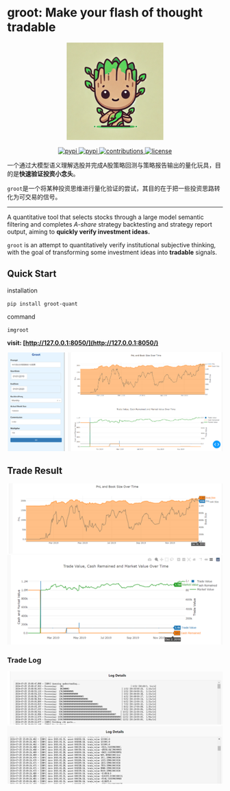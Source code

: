 # groot: Make your flash of thought tradable
<p align="center">
  <img src="https://raw.githubusercontent.com/JaneShine/groot/master/picture/logo.png" width="45%">
</p>

<p align="center">
  <a href="https://github.com/JaneShine/groot/stargazers/">
    <img src="https://img.shields.io/github/stars/JaneShine/groot" alt='pypi'>
  </a>
  <a href="https://pypi.org/project/groot-quant/">
    <img src="https://img.shields.io/badge/pypi-v0.1.6-brightgreen.svg?style=popout" alt='pypi'>
  </a>

  <a href="https://github.com/JaneShine/groot/issues">
    <img src="https://img.shields.io/badge/contributions-welcome-brightgreen.svg?style=popout" alt="contributions">
  </a>
  <a href="https://github.com/JaneShine/groot?tab=MIT-1-ov-file">
    <img src="https://img.shields.io/github/license/JaneShine/groot.svg?style=popout" alt="license">
  </a>
</p>

一个通过大模型语义理解选股并完成A股策略回测与策略报告输出的量化玩具，目的是**快速验证投资小念头**。

`groot`是一个将某种投资思维进行量化验证的尝试，其目的在于把一些投资思路转化为可交易的信号。

---
 A quantitative tool that selects stocks through a large model semantic filtering and completes *A-share* strategy backtesting and strategy report output, aiming to **quickly verify investment ideas.**

`groot` is an attempt to quantitatively verify institutional subjective thinking, with the goal of transforming some investment ideas into **tradable** signals.

## Quick Start 
installation
```
pip install groot-quant
```
command
```bash
imgroot
```
**visit: [http://127.0.0.1:8050/](http://127.0.0.1:8050/)**

![alt text](https://raw.githubusercontent.com/JaneShine/groot/master/picture/start.png)
## Trade Result
![alt text](https://raw.githubusercontent.com/JaneShine/groot/master/picture/pnl.png)
![alt text](https://raw.githubusercontent.com/JaneShine/groot/master/picture/trade.png)

### Trade Log
![alt text](https://raw.githubusercontent.com/JaneShine/groot/master/picture/log0.png)
![alt text](https://raw.githubusercontent.com/JaneShine/groot/master/picture/log1.png)
